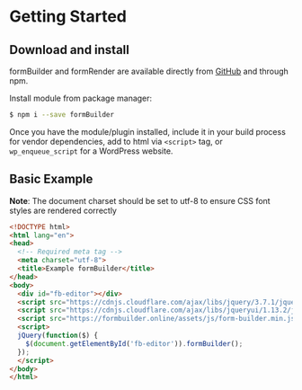# Getting Started

## Download and install

formBuilder and formRender are available directly from [GitHub](https://github.com/kevinchappell/formBuilder/tree/master) and through npm.

Install module from package manager:

```bash
$ npm i --save formBuilder
```

Once you have the module/plugin installed, include it in your build process for vendor dependencies, add to html via `<script>` tag, or `wp_enqueue_script` for a WordPress website.

## Basic Example

**Note**: The document charset should be set to utf-8 to ensure CSS font styles are rendered correctly 

```html
<!DOCTYPE html>
<html lang="en">
<head>
  <!-- Required meta tag -->
  <meta charset="utf-8">
  <title>Example formBuilder</title>
</head>
<body>
  <div id="fb-editor"></div>
  <script src="https://cdnjs.cloudflare.com/ajax/libs/jquery/3.7.1/jquery.min.js"></script>
  <script src="https://cdnjs.cloudflare.com/ajax/libs/jqueryui/1.13.2/jquery-ui.min.js"></script>
  <script src="https://formbuilder.online/assets/js/form-builder.min.js"></script>
  <script>
  jQuery(function($) {
    $(document.getElementById('fb-editor')).formBuilder();
  });
  </script>
</body>
</html>
```
